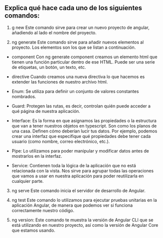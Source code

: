 ## Explica qué hace cada uno de los siguientes comandos:

1. g new
Este comando sirve para crear un nuevo proyecto de angular, añadiendo al lado el nombre del proyecto. 

2. ng generate
Este comando sirve para añadir nuevos elementos al proyecto. Los elementos son los que se listan a continuación.

* component
Con ng generate component creamos un elemento html que tienen una función particular dentro de ese HTML. Puede ser una serie de etiquetas, un botón, un texto, etc. 

* directive
Cuando creamos una nueva directiva lo que hacemos es extender las funciones de nuestro archivo html. 

* Enum: Se utiliza para definir un conjunto de valores constantes nombrados.

* Guard: Protegen las rutas, es decir, controlan quién puede acceder a qué página de nuestra aplicación.

* Interface: Es la forma en que asignamos las propiedades o la estructura que van a tener nuestros objetos en typescript. 
Son como los planos de una casa. Definen cómo deberían lucir tus datos. Por ejemplo, podemos crear una interfaz que especifique qué propiedades debe tener cada usuario (como nombre, correo electrónico, etc.).

* Pipe: Lo utilizamos para poder manipular y modificar datos antes de mostrarlos en la interfaz. 

* Service: Contienen toda la lógica de la aplicación que no está relacionada con la vista. Nos sirve para agrupar todas las operaciones que vamos a usar en nuestra aplicación para poder reutilizarla en cualquier parte. 

3. ng serve
Este comando inicia el servidor de desarrollo de Angular.

4.  ng test
Este comando lo utilizamos para ejecutar pruebas unitarias en la aplicación Angular, de manera que podemos ver si funciona correctamente nuestro código. 

5. ng version: Este comando te muestra la versión de Angular CLI que se está utilizando en nuestro proyecto, así como la versión de Angular Core que estamos usando. 